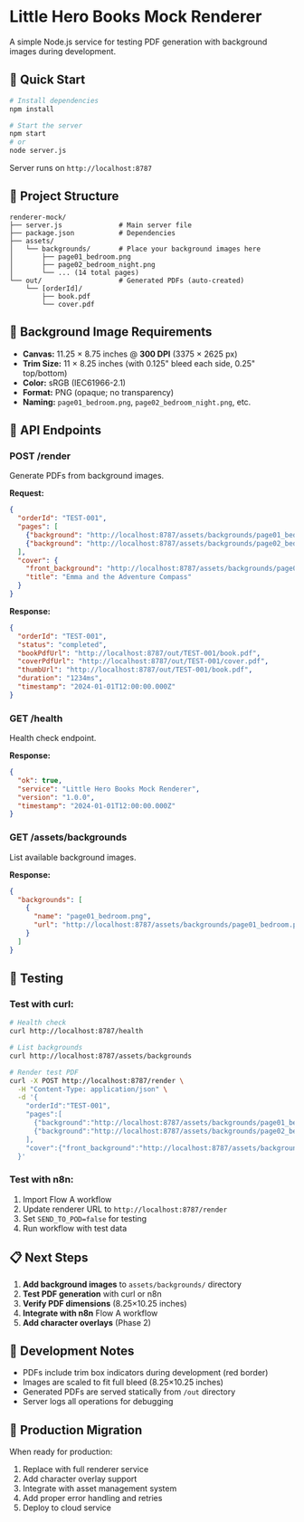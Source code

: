 # Little Hero Books Mock Renderer

A simple Node.js service for testing PDF generation with background images during development.

## 🚀 Quick Start

```bash
# Install dependencies
npm install

# Start the server
npm start
# or
node server.js
```

Server runs on `http://localhost:8787`

## 📁 Project Structure

```
renderer-mock/
├── server.js              # Main server file
├── package.json           # Dependencies
├── assets/
│   └── backgrounds/       # Place your background images here
│       ├── page01_bedroom.png
│       ├── page02_bedroom_night.png
│       └── ... (14 total pages)
└── out/                   # Generated PDFs (auto-created)
    └── [orderId]/
        ├── book.pdf
        └── cover.pdf
```

## 🎨 Background Image Requirements

- **Canvas:** 11.25 × 8.75 inches @ **300 DPI** (3375 × 2625 px)
- **Trim Size:** 11 × 8.25 inches (with 0.125" bleed each side, 0.25" top/bottom)
- **Color:** sRGB (IEC61966-2.1)
- **Format:** PNG (opaque; no transparency)
- **Naming:** `page01_bedroom.png`, `page02_bedroom_night.png`, etc.

## 📡 API Endpoints

### POST /render

Generate PDFs from background images.

**Request:**
```json
{
  "orderId": "TEST-001",
  "pages": [
    {"background": "http://localhost:8787/assets/backgrounds/page01_bedroom.png"},
    {"background": "http://localhost:8787/assets/backgrounds/page02_bedroom_night.png"}
  ],
  "cover": {
    "front_background": "http://localhost:8787/assets/backgrounds/page01_bedroom.png",
    "title": "Emma and the Adventure Compass"
  }
}
```

**Response:**
```json
{
  "orderId": "TEST-001",
  "status": "completed",
  "bookPdfUrl": "http://localhost:8787/out/TEST-001/book.pdf",
  "coverPdfUrl": "http://localhost:8787/out/TEST-001/cover.pdf",
  "thumbUrl": "http://localhost:8787/out/TEST-001/book.pdf",
  "duration": "1234ms",
  "timestamp": "2024-01-01T12:00:00.000Z"
}
```

### GET /health

Health check endpoint.

**Response:**
```json
{
  "ok": true,
  "service": "Little Hero Books Mock Renderer",
  "version": "1.0.0",
  "timestamp": "2024-01-01T12:00:00.000Z"
}
```

### GET /assets/backgrounds

List available background images.

**Response:**
```json
{
  "backgrounds": [
    {
      "name": "page01_bedroom.png",
      "url": "http://localhost:8787/assets/backgrounds/page01_bedroom.png"
    }
  ]
}
```

## 🧪 Testing

### Test with curl:

```bash
# Health check
curl http://localhost:8787/health

# List backgrounds
curl http://localhost:8787/assets/backgrounds

# Render test PDF
curl -X POST http://localhost:8787/render \
  -H "Content-Type: application/json" \
  -d '{
    "orderId":"TEST-001",
    "pages":[
      {"background":"http://localhost:8787/assets/backgrounds/page01_bedroom.png"},
      {"background":"http://localhost:8787/assets/backgrounds/page02_bedroom_night.png"}
    ],
    "cover":{"front_background":"http://localhost:8787/assets/backgrounds/page01_bedroom.png","title":"Emma and the Adventure Compass"}
  }'
```

### Test with n8n:

1. Import Flow A workflow
2. Update renderer URL to `http://localhost:8787/render`
3. Set `SEND_TO_POD=false` for testing
4. Run workflow with test data

## 📋 Next Steps

1. **Add background images** to `assets/backgrounds/` directory
2. **Test PDF generation** with curl or n8n
3. **Verify PDF dimensions** (8.25×10.25 inches)
4. **Integrate with n8n** Flow A workflow
5. **Add character overlays** (Phase 2)

## 🔧 Development Notes

- PDFs include trim box indicators during development (red border)
- Images are scaled to fit full bleed (8.25×10.25 inches)
- Generated PDFs are served statically from `/out` directory
- Server logs all operations for debugging

## 🚀 Production Migration

When ready for production:
1. Replace with full renderer service
2. Add character overlay support
3. Integrate with asset management system
4. Add proper error handling and retries
5. Deploy to cloud service
